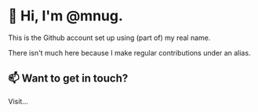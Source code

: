 # 👋 Hi, I'm @mnug.

This is the Github account set up using (part of) my real name.

There isn't much here because I make regular contributions under an alias.


## 📫 Want to get in touch?

Visit...

<!---
mnug/mnug is a ✨ special ✨ repository because its `README.md` (this file) appears on your GitHub profile.
You can click the Preview link to take a look at your changes.
--->

